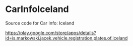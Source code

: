 # CarInfoIceland
Source code for Car Info: Iceland

https://play.google.com/store/apps/details?id=is.markowski.jacek.vehicle.registration.plates.of.iceland
